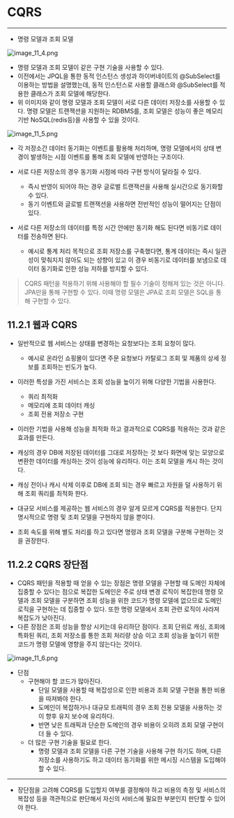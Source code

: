 # CQRS

---


 - 명령 모델과 조회 모델

![image_11_4.png](image%2Fimage_11_4.png)


 - 명령 모델과 조회 모델이 같은 구현 기술을 사용할 수 있다.
 - 이전에서는 JPQL을 통한 동적 인스턴스 생성과 하이버네이트의 @SubSelect를 이용하는 방법을 설명했는데, 동적 인스턴스로 사용할 클래스와 @SubSelect를 적용한 클래스가 조회 모델에 해당한다.
 - 위 이미지와 같이 명령 모델과 조회 모델이 서로 다른 데이터 저장소를 사용할 수 있다. 명령 모델은 트랜잭션을 지원하는 RDBMS를, 조회 모델은 성능이 좋은 메모리 기반 NoSQL(redis등)을 사용할 수 있을 것이다.


![image_11_5.png](image%2Fimage_11_5.png)


 - 각 저장소간 데이터 동기화는 이벤트를 활용해 처리하며, 명령 모델에서의 상태 변경이 발생하는 시점 이벤트를 통해 조회 모델에 반영하는 구조이다.
 - 서로 다른 저장소의 경우 동기화 시점에 따라 구현 방식이 달라질 수 있다.
   - 즉시 반영이 되어야 하는 경우 글로벌 트랜잭션을 사용해 실시간으로 동기화할 수 있다.
   - 동기 이벤트와 글로벌 트랜잭션을 사용하면 전반적인 성능이 떨어지는 단점이 있다.

 - 서로 다른 저장소의 데이터를 특정 시간 안에만 동기화 해도 된다면 비동기로 데이터를 전송하면 된다.
   - 예시로 통계 처리 목적으로 조회 저장소를 구축했다면, 통계 데이터는 즉시 일관성이 맞춰지지 않아도 되는 성향이 있고 이 경우 비동기로 데이터를 보냄으로 데이터 동기화로 인한 성능 저하를 방지할 수 있다.

> CQRS 패턴을 적용하기 위해 사용해야 할 필수 기술이 정해져 있는 것은 아니다. JPA만을 통해 구현할 수 있다. 이때 명령 모델은 JPA로 조회 모델은 SQL을 통해 구현할 수 있다.


## 11.2.1 웹과 CQRS

 - 일반적으로 웹 서비스는 상태를 변경하는 요청보다는 조회 요청이 많다.
   - 예시로 온라인 쇼핑몰이 있다면 주문 요청보다 카탈로그 조회 및 제품의 상세 정보를 조회하는 빈도가 높다.
 - 이러한 특성을 가진 서비스는 조회 성능을 높이기 위해 다양한 기법을 사용한다.
   - 쿼리 최적화
   - 메모리에 조회 데이터 캐싱
   - 조회 전용 저장소 구현
 - 이러한 기법을 사용해 성능을 최적화 하고 결과적으로 CQRS를 적용하는 것과 같은 효과를 만든다.
 - 캐싱의 경우 DB에 저장된 데이터를 그대로 저장하는 것 보다 화면에 맞는 모양으로 변환한 데이터를 캐싱하는 것이 성능에 유리하다. 이는 조회 모델을 캐시 하는 것이다.
 - 캐싱 전이나 캐시 삭제 이후로 DB에 조회 되는 경우 빠르고 자원을 덜 사용하기 위해 조회 쿼리를 최적화 한다.

 - 대규모 서비스를 제공하는 웹 서비스의 경우 알게 모르게 CQRS를 적용한다. 단지 명시적으로 명령 및 조회 모델을 구현하지 않을 뿐이다.
 - 조회 속도를 위해 별도 처리를 하고 있다면 명령과 조회 모델을 구분해 구현하는 것을 권장한다.

## 11.2.2 CQRS 장단점

 - CQRS 패턴을 적용할 때 얻을 수 있는 장점은 명령 모델을 구현할 때 도메인 자체에 집중할 수 있다는 점으로 복잡한 도메인은 주로 상태 변경 로직이 복잡한데 명령 모델과 조회 모델을 구분하면 조회 성능을 위한 코드가 명령 모델에 없으므로 도메인 로직을 구현하는 데 집중할 수 있다. 또한 명령 모델에서 조회 관련 로직이 사라져 복잡도가 낮아진다.
 - 다른 장점은 조회 성능을 향상 시키는데 유리하단 점이다. 조회 단위로 캐싱, 조회에 특화된 쿼리, 조회 저장소를 통한 조회 처리량 상승 이고 조회 성능을 높이기 위한 코드가 명령 모델에 영향을 주지 않는다는 것이다.

![image_11_6.png](image%2Fimage_11_6.png)

 - 단점
   - 구현해야 할 코드가 많아진다.
     - 단일 모델을 사용할 때 복잡성으로 인한 비용과 조회 모델 구현을 통한 비용을 따져봐야 한다.
     - 도메인이 복잡하거나 대규모 트래픽의 경우 조회 전용 모델을 사용하는 것이 향후 유지 보수에 유리하다.
     - 반면 낮은 트래픽과 단순한 도메인의 경우 비용이 오히려 조회 모델 구현이 더 들 수 있다.
   - 더 많은 구현 기술을 필요로 한다.
     - 명령 모델과 조회 모델을 다른 구현 기술을 사용해 구현 하기도 하며, 다른 저장소를 사용하기도 하고 데이터 동기화를 위한 메시징 시스템을 도입해야 할 수 있다.

 ---
 - 장단점을 고려해 CQRS를 도입할지 여부를 결정해야 하고 비용의 측정 및 서비스의 복잡성 등을 객관적으로 판단해서 자신의 서비스에 필요한 부분인지 판단할 수 있어야 한다.
